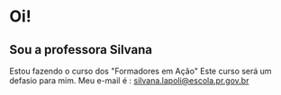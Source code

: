 # Oi!
## Sou a professora Silvana
Estou fazendo o curso dos "Formadores em Ação" 
Este curso será um defasio para mim. 
Meu e-mail é : silvana.lapoli@escola.pr.gov.br
